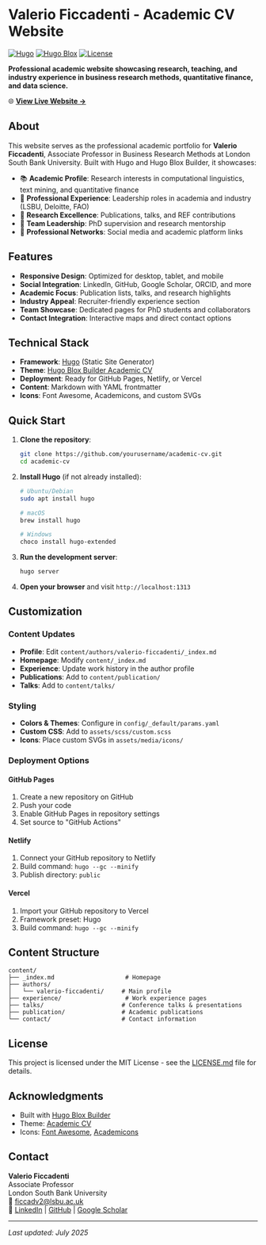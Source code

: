 # Valerio Ficcadenti - Academic CV Website

[![Hugo](https://img.shields.io/badge/Hugo-0.129-blue.svg)](https://gohugo.io)
[![Hugo Blox](https://img.shields.io/badge/Hugo%20Blox-v5.9-brightgreen)](https://hugoblox.com/)
[![License](https://img.shields.io/badge/License-MIT-blue.svg)](LICENSE.md)

**Professional academic website showcasing research, teaching, and industry experience in business research methods, quantitative finance, and data science.**

🌐 **[View Live Website →](https://your-website-url.com)**

## About

This website serves as the professional academic portfolio for **Valerio Ficcadenti**, Associate Professor in Business Research Methods at London South Bank University. Built with Hugo and Hugo Blox Builder, it showcases:

- 📚 **Academic Profile**: Research interests in computational linguistics, text mining, and quantitative finance
- 💼 **Professional Experience**: Leadership roles in academia and industry (LSBU, Deloitte, FAO)
- 🎯 **Research Excellence**: Publications, talks, and REF contributions
- 👥 **Team Leadership**: PhD supervision and research mentorship
- 🔗 **Professional Networks**: Social media and academic platform links

## Features

- **Responsive Design**: Optimized for desktop, tablet, and mobile
- **Social Integration**: LinkedIn, GitHub, Google Scholar, ORCID, and more
- **Academic Focus**: Publication lists, talks, and research highlights
- **Industry Appeal**: Recruiter-friendly experience section
- **Team Showcase**: Dedicated pages for PhD students and collaborators
- **Contact Integration**: Interactive maps and direct contact options

## Technical Stack

- **Framework**: [Hugo](https://gohugo.io/) (Static Site Generator)
- **Theme**: [Hugo Blox Builder Academic CV](https://hugoblox.com/templates/)
- **Deployment**: Ready for GitHub Pages, Netlify, or Vercel
- **Content**: Markdown with YAML frontmatter
- **Icons**: Font Awesome, Academicons, and custom SVGs

## Quick Start

1. **Clone the repository**:
   ```bash
   git clone https://github.com/yourusername/academic-cv.git
   cd academic-cv
   ```

2. **Install Hugo** (if not already installed):
   ```bash
   # Ubuntu/Debian
   sudo apt install hugo
   
   # macOS
   brew install hugo
   
   # Windows
   choco install hugo-extended
   ```

3. **Run the development server**:
   ```bash
   hugo server
   ```

4. **Open your browser** and visit `http://localhost:1313`

## Customization

### Content Updates
- **Profile**: Edit `content/authors/valerio-ficcadenti/_index.md`
- **Homepage**: Modify `content/_index.md`
- **Experience**: Update work history in the author profile
- **Publications**: Add to `content/publication/`
- **Talks**: Add to `content/talks/`

### Styling
- **Colors & Themes**: Configure in `config/_default/params.yaml`
- **Custom CSS**: Add to `assets/scss/custom.scss`
- **Icons**: Place custom SVGs in `assets/media/icons/`

### Deployment Options

#### GitHub Pages
1. Create a new repository on GitHub
2. Push your code
3. Enable GitHub Pages in repository settings
4. Set source to "GitHub Actions"

#### Netlify
1. Connect your GitHub repository to Netlify
2. Build command: `hugo --gc --minify`
3. Publish directory: `public`

#### Vercel
1. Import your GitHub repository to Vercel
2. Framework preset: Hugo
3. Build command: `hugo --gc --minify`

## Content Structure

```
content/
├── _index.md                    # Homepage
├── authors/
│   └── valerio-ficcadenti/     # Main profile
├── experience/                  # Work experience pages
├── talks/                      # Conference talks & presentations
├── publication/                # Academic publications
└── contact/                    # Contact information
```

## License

This project is licensed under the MIT License - see the [LICENSE.md](LICENSE.md) file for details.

## Acknowledgments

- Built with [Hugo Blox Builder](https://hugoblox.com/)
- Theme: [Academic CV](https://github.com/HugoBlox/theme-academic-cv)
- Icons: [Font Awesome](https://fontawesome.com/), [Academicons](https://jpswalsh.github.io/academicons/)

## Contact

**Valerio Ficcadenti**  
Associate Professor  
London South Bank University  
📧 ficcadv2@lsbu.ac.uk  
🔗 [LinkedIn](https://www.linkedin.com/in/valerio-ficcadenti/) | [GitHub](https://github.com/mevalerio) | [Google Scholar](https://scholar.google.com/citations?user=iC-WRSMAAAAJ&hl=it)

---

*Last updated: July 2025*
